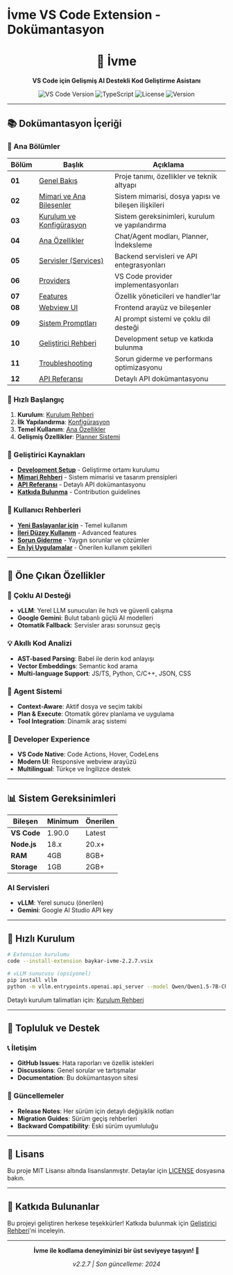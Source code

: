 # İvme VS Code Extension - Dokümantasyon

<div align="center">
  <h1>🚀 İvme</h1>
  <p><strong>VS Code için Gelişmiş AI Destekli Kod Geliştirme Asistanı</strong></p>
  <p>
    <img src="https://img.shields.io/badge/VS%20Code-1.90.0+-blue.svg" alt="VS Code Version">
    <img src="https://img.shields.io/badge/TypeScript-5.4.5-blue.svg" alt="TypeScript">
    <img src="https://img.shields.io/badge/License-MIT-green.svg" alt="License">
    <img src="https://img.shields.io/badge/Version-2.2.7-orange.svg" alt="Version">
  </p>
</div>

---

## 📚 Dokümantasyon İçeriği

### 🎯 Ana Bölümler

| Bölüm | Başlık | Açıklama |
|-------|--------|----------|
| **01** | [Genel Bakış](./01-genel-bakis.md) | Proje tanımı, özellikler ve teknik altyapı |
| **02** | [Mimari ve Ana Bileşenler](./02-mimari-ve-ana-bilesenler.md) | Sistem mimarisi, dosya yapısı ve bileşen ilişkileri |
| **03** | [Kurulum ve Konfigürasyon](./03-kurulum-ve-konfigrasyon.md) | Sistem gereksinimleri, kurulum ve yapılandırma |
| **04** | [Ana Özellikler](./04-ana-ozellikler.md) | Chat/Agent modları, Planner, İndeksleme |
| **05** | [Servisler (Services)](./05-servisler.md) | Backend servisleri ve API entegrasyonları |
| **06** | [Providers](./06-providers.md) | VS Code provider implementasyonları |
| **07** | [Features](./07-features.md) | Özellik yöneticileri ve handler'lar |
| **08** | [Webview UI](./08-webview-ui.md) | Frontend arayüz ve bileşenler |
| **09** | [Sistem Promptları](./09-sistem-promptlari.md) | AI prompt sistemi ve çoklu dil desteği |
| **10** | [Geliştirici Rehberi](./10-gelistirici-rehberi.md) | Development setup ve katkıda bulunma |
| **11** | [Troubleshooting](./11-troubleshooting.md) | Sorun giderme ve performans optimizasyonu |
| **12** | [API Referansı](./12-api-referansi.md) | Detaylı API dokümantasyonu |

### 🚀 Hızlı Başlangıç

1. **Kurulum**: [Kurulum Rehberi](./03-kurulum-ve-konfigrasyon.md#31-gereksinimler)
2. **İlk Yapılandırma**: [Konfigürasyon](./03-kurulum-ve-konfigrasyon.md#33-ilk-yapilandirma)
3. **Temel Kullanım**: [Ana Özellikler](./04-ana-ozellikler.md#41-chat-ve-agent-modlari)
4. **Gelişmiş Özellikler**: [Planner Sistemi](./04-ana-ozellikler.md#42-planner-system)

### 🔧 Geliştirici Kaynakları

- **[Development Setup](./10-gelistirici-rehberi.md#101-development-setup)** - Geliştirme ortamı kurulumu
- **[Mimari Rehberi](./02-mimari-ve-ana-bilesenler.md)** - Sistem mimarisi ve tasarım prensipleri
- **[API Referansı](./12-api-referansi.md)** - Detaylı API dokümantasyonu
- **[Katkıda Bulunma](./10-gelistirici-rehberi.md#105-katki-sureci)** - Contribution guidelines

### 📖 Kullanıcı Rehberleri

- **[Yeni Başlayanlar için](./04-ana-ozellikler.md#41-chat-ve-agent-modlari)** - Temel kullanım
- **[İleri Düzey Kullanım](./04-ana-ozellikler.md#42-planner-system)** - Advanced features
- **[Sorun Giderme](./11-troubleshooting.md)** - Yaygın sorunlar ve çözümler
- **[En İyi Uygulamalar](./04-ana-ozellikler.md#44-best-practices)** - Önerilen kullanım şekilleri

---

## 🌟 Öne Çıkan Özellikler

### 🤖 **Çoklu AI Desteği**
- **vLLM**: Yerel LLM sunucuları ile hızlı ve güvenli çalışma
- **Google Gemini**: Bulut tabanlı güçlü AI modelleri
- **Otomatik Fallback**: Servisler arası sorunsuz geçiş

### 💡 **Akıllı Kod Analizi**
- **AST-based Parsing**: Babel ile derin kod anlayışı
- **Vector Embeddings**: Semantic kod arama
- **Multi-language Support**: JS/TS, Python, C/C++, JSON, CSS

### 🎯 **Agent Sistemi**
- **Context-Aware**: Aktif dosya ve seçim takibi
- **Plan & Execute**: Otomatik görev planlama ve uygulama
- **Tool Integration**: Dinamik araç sistemi

### 🔧 **Developer Experience**
- **VS Code Native**: Code Actions, Hover, CodeLens
- **Modern UI**: Responsive webview arayüzü
- **Multilingual**: Türkçe ve İngilizce destek

---

## 📊 Sistem Gereksinimleri

| Bileşen | Minimum | Önerilen |
|---------|---------|----------|
| **VS Code** | 1.90.0 | Latest |
| **Node.js** | 18.x | 20.x+ |
| **RAM** | 4GB | 8GB+ |
| **Storage** | 1GB | 2GB+ |

### AI Servisleri
- **vLLM**: Yerel sunucu (önerilen)
- **Gemini**: Google AI Studio API key

---

## 🚀 Hızlı Kurulum

```bash
# Extension kurulumu
code --install-extension baykar-ivme-2.2.7.vsix

# vLLM sunucusu (opsiyonel)
pip install vllm
python -m vllm.entrypoints.openai.api_server --model Qwen/Qwen1.5-7B-Chat
```

Detaylı kurulum talimatları için: [Kurulum Rehberi](./03-kurulum-ve-konfigrasyon.md)

---

## 🤝 Topluluk ve Destek

### 📞 İletişim
- **GitHub Issues**: Hata raporları ve özellik istekleri
- **Discussions**: Genel sorular ve tartışmalar
- **Documentation**: Bu dokümantasyon sitesi

### 🔄 Güncellemeler
- **Release Notes**: Her sürüm için detaylı değişiklik notları
- **Migration Guides**: Sürüm geçiş rehberleri
- **Backward Compatibility**: Eski sürüm uyumluluğu

---

## 📄 Lisans

Bu proje MIT Lisansı altında lisanslanmıştır. Detaylar için [LICENSE](../LICENSE) dosyasına bakın.

---

## 🙏 Katkıda Bulunanlar

Bu projeyi geliştiren herkese teşekkürler! Katkıda bulunmak için [Geliştirici Rehberi](./10-gelistirici-rehberi.md)'ni inceleyin.

---

<div align="center">
  <p><strong>İvme ile kodlama deneyiminizi bir üst seviyeye taşıyın! 🚀</strong></p>
  <p><em>v2.2.7 | Son güncelleme: 2024</em></p>
</div>
